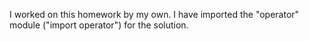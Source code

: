 I worked on this homework by my own.
I have imported the "operator" module ("import operator") for the solution.